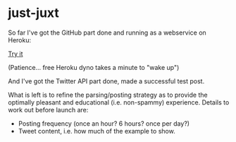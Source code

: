 # just-juxt

So far I've got the GitHub part done and running as a webservice on Heroku:

[Try it](https://just-juxt.herokuapp.com/)

(Patience... free Heroku dyno takes a minute to "wake up")

And I've got the Twitter API part done, made a successful test post.

What is left is to refine the parsing/posting strategy as to provide the optimally pleasant and educational (i.e. non-spammy) experience. Details to work out before launch are:

* Posting frequency (once an hour? 6 hours? once per day?)
* Tweet content, i.e. how much of the example to show.
